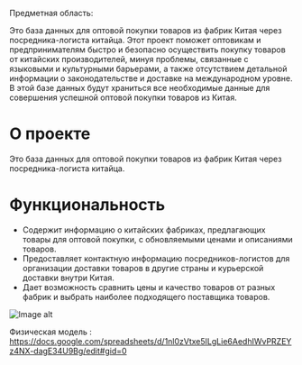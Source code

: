 Предметная область:

Это база данных для оптовой покупки товаров из фабрик Китая через посредника-логиста китайца. Этот проект поможет оптовикам и предпринимателям быстро и безопасно осуществить покупку товаров от китайских производителей, минуя проблемы, связанные с языковыми и культурными барьерами, а также отсутствием детальной информации о законодательстве и доставке на международном уровне. В этой базе данных будут храниться все необходимые данные для совершения успешной оптовой покупки товаров из Китая.


# О проекте

Это база данных для оптовой покупки товаров из фабрик Китая через посредника-логиста китайца.

# Функциональность

- Содержит информацию о китайских фабриках, предлагающих товары для оптовой покупки, с обновляемыми ценами и описаниями товаров.
- Предоставляет контактную информацию посредников-логистов для организации доставки товаров в другие страны и курьерской доставки внутри Китая.
- Дает возможность сравнить цены и качество товаров от разных фабрик и выбрать наиболее подходящего поставщика товаров.

![Image alt](https://gitlab.atp-fivt.org/db2023/hatamovab-project/-/blob/main/model.png)

Физическая модель : https://docs.google.com/spreadsheets/d/1nl0zVtxe5ILgLie6AedhIWvPRZEYz4NX-dagE34U9Bg/edit#gid=0
